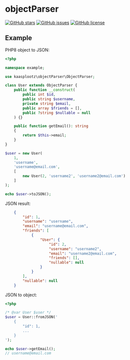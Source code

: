 # objectParser

[![GitHub stars](https://img.shields.io/github/stars/kaasplootz/objectParser?style=flat-square)](https://github.com/kaasplootz/objectParser/stargazers) [![GitHub issues](https://img.shields.io/github/issues/kaasplootz/objectParser?style=flat-square)](https://github.com/kaasplootz/objectParser/issues) [![GitHub license](https://img.shields.io/github/license/kaasplootz/objectParser?style=flat-square)](https://github.com/kaasplootz/objectParser)

Example
-------

PHP8 object to JSON:
```php
<?php

namespace example;

use kaasplootz\objectParser\ObjectParser;

class User extends ObjectParser {
    public function __construct(
        public int $id,
        public string $username,
        private string $email,
        public array $friends = [],
        public ?string $nullable = null
    ) {}

    public function getEmail(): string
    {
        return $this->email;
    }
}

$user = new User(
    1,
    'username',
    'username@email.com',
    [
        new User(2, 'username2', 'username2@email.com')
    ]
);

echo $user->toJSON();
```
JSON result:
```json
    {
        "id": 1,
        "username": "username",
        "email": "username@email.com",
        "friends": [
            {
                "User": {
                    "id": 2,
                    "username": "username2",
                    "email": "username2@email.com",
                    "friends": [],
                    "nullable": null
                } 
            }
        ],
        "nullable": null
    }
```
JSON to object:
```php
<?php

/* @var User $user */
$user = User::fromJSON('
    {
        "id": 1,
        ...
    }
');

echo $user->getEmail();
// username@email.com
```